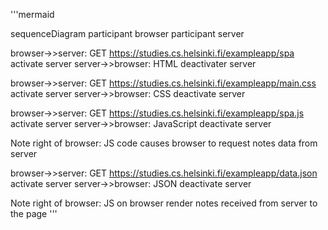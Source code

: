 '''mermaid

sequenceDiagram
participant browser
participant server

browser->>server: GET https://studies.cs.helsinki.fi/exampleapp/spa
activate server
server->>browser: HTML
deactivater server

browser->>server: GET https://studies.cs.helsinki.fi/exampleapp/main.css
activate server
server->>browser: CSS
deactivate server

browser->>server: GET https://studies.cs.helsinki.fi/exampleapp/spa.js
activate server
server->>browser: JavaScript
deactivate server

Note right of browser: JS code causes browser to request notes data from server

browser->>server: GET https://studies.cs.helsinki.fi/exampleapp/data.json
activate server
server->>browser: JSON
deactivate server

Note right of browser: JS on browser render notes received from server to the page
'''